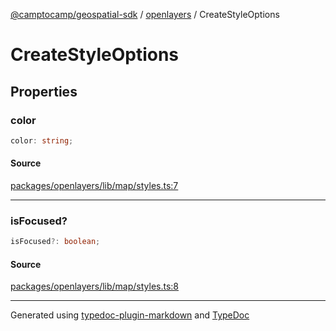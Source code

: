 [@camptocamp/geospatial-sdk](../../index.md) / [openlayers](../index.md) / CreateStyleOptions

# CreateStyleOptions

## Properties

### color

```ts
color: string;
```

#### Source

[packages/openlayers/lib/map/styles.ts:7](https://github.com/jahow/geospatial-sdk/blob/dbfbbb6/packages/openlayers/lib/map/styles.ts#L7)

***

### isFocused?

```ts
isFocused?: boolean;
```

#### Source

[packages/openlayers/lib/map/styles.ts:8](https://github.com/jahow/geospatial-sdk/blob/dbfbbb6/packages/openlayers/lib/map/styles.ts#L8)

***

Generated using [typedoc-plugin-markdown](https://www.npmjs.com/package/typedoc-plugin-markdown) and [TypeDoc](https://typedoc.org/)
